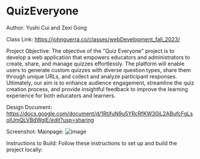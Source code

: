 # QuizEveryone

Author: Yushi Cui and Zexi Gong

Class Link: https://johnguerra.co/classes/webDevelopment_fall_2023/

Project Objective: The objective of the "Quiz Everyone" project is to develop a web application that empowers educators and administrators to create, share, and manage quizzes effortlessly. The platform will enable users to generate custom quizzes with diverse question types, share them through unique URLs, and collect and analyze participant responses. Ultimately, our aim is to enhance audience engagement, streamline the quiz creation process, and provide insightful feedback to improve the learning experience for both educators and learners.

Design Document: https://docs.google.com/document/d/1RtifuN9u5YRcRfKW30iL2ABufcFgLsoIUmQLVBdWgIE/edit?usp=sharing

Screenshot:
Mainpage:
![image](https://github.com/Yushicui/QuizEveryone/assets/145535662/777d220c-945a-42f8-b30b-058bca90c697)

Instructions to Build:
Follow these instructions to set up and build the project locally:
